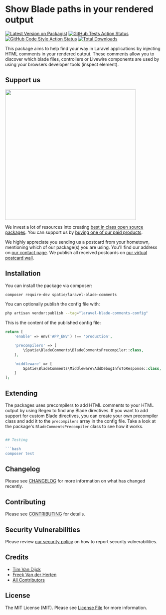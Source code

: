 #  Show Blade paths in your rendered output 

[![Latest Version on Packagist](https://img.shields.io/packagist/v/spatie/laravel-blade-comments.svg?style=flat-square)](https://packagist.org/packages/spatie/laravel-blade-comments)
[![GitHub Tests Action Status](https://img.shields.io/github/actions/workflow/status/spatie/laravel-blade-comments/run-tests.yml?branch=main&label=tests&style=flat-square)](https://github.com/spatie/laravel-blade-comments/actions?query=workflow%3Arun-tests+branch%3Amain)
[![GitHub Code Style Action Status](https://img.shields.io/github/actions/workflow/status/spatie/laravel-blade-comments/fix-php-code-style-issues.yml?branch=main&label=code%20style&style=flat-square)](https://github.com/spatie/laravel-blade-comments/actions?query=workflow%3A"Fix+PHP+code+style+issues"+branch%3Amain)
[![Total Downloads](https://img.shields.io/packagist/dt/spatie/laravel-blade-comments.svg?style=flat-square)](https://packagist.org/packages/spatie/laravel-blade-comments)

This package aims to help find your way in Laravel applications by injecting HTML comments in your rendered output. These comments allow you to discover which blade files, controllers or Livewire components are used by using your browsers developer tools (inspect element).

## Support us

[<img src="https://github-ads.s3.eu-central-1.amazonaws.com/laravel-blade-comments.jpg?t=1" width="419px" />](https://spatie.be/github-ad-click/laravel-blade-comments)

We invest a lot of resources into creating [best in class open source packages](https://spatie.be/open-source). You can support us by [buying one of our paid products](https://spatie.be/open-source/support-us).

We highly appreciate you sending us a postcard from your hometown, mentioning which of our package(s) you are using. You'll find our address on [our contact page](https://spatie.be/about-us). We publish all received postcards on [our virtual postcard wall](https://spatie.be/open-source/postcards).

## Installation

You can install the package via composer:

```bash
composer require-dev spatie/laravel-blade-comments
```

You can optionally publish the config file with:

```bash
php artisan vendor:publish --tag="laravel-blade-comments-config"
```

This is the content of the published config file:

```php
return [
    'enable' => env('APP_ENV') !== 'production',

    'precompilers' => [
        \Spatie\BladeComments\BladeCommentsPrecompiler::class,
    ],

    'middleware' => [
        Spatie\BladeComments\Middleware\AddDebugInfoToResponse::class,
    ]
];
```

## Extending
The packages uses precompilers to add HTML comments to your HTML output by using Regex to find any Blade directives.
If you want to add support for custom Blade directives, you can create your own precompiler class and add it to the `precompilers` array in the config file. Take a look at the package's `BladeCommentsPrecompiler` class to see how it works.

```php

## Testing

```bash
composer test
```

## Changelog

Please see [CHANGELOG](CHANGELOG.md) for more information on what has changed recently.

## Contributing

Please see [CONTRIBUTING](CONTRIBUTING.md) for details.

## Security Vulnerabilities

Please review [our security policy](../../security/policy) on how to report security vulnerabilities.

## Credits

- [Tim Van Dijck](https://github.com/spatie)
- [Freek Van der Herten](https://github.com/freekmurze)
- [All Contributors](../../contributors)

## License

The MIT License (MIT). Please see [License File](LICENSE.md) for more information.
